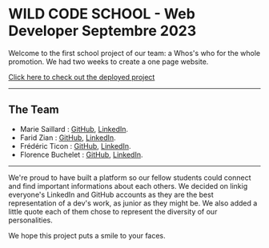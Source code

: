 # WILD CODE SCHOOL - Web Developer Septembre 2023

Welcome to the first school project of our team: a Whos's who for the whole promotion. We had two weeks to create a one page website.

[Click here to check out the deployed project](https://florencebuchelet.github.io/P1/)

---

## The Team

- Marie Saillard : [GitHub](https://github.com/Marie-Sail), [LinkedIn](https://www.linkedin.com/in/marie-saillard-014276106/).
- Farid Zian : [GitHub](https://github.com/Farid-Zian), [LinkedIn](https://www.linkedin.com/in/farid-zian-a81a2848/).
- Frédéric Ticon : [GitHub](https://github.com/TICONFRED27), [LinkedIn](https://www.linkedin.com).
- Florence Buchelet : [GitHub](https://github.com/FlorenceBuchelet), [LinkedIn](https://www.linkedin.com/in/florence-buchelet-928a7a228/).

---

We're proud to have built a platform so our fellow students could connect and find important informations about each others. We decided on linkig everyone's LinkedIn and GitHub accounts as they are the best representation of a dev's work, as junior as they might be. We also added a little quote each of them chose to represent the diversity of our personalities.

We hope this project puts a smile to your faces.

